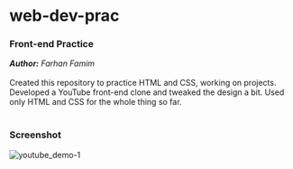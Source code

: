 # web-dev-prac

<h3>Front-end Practice</h3>
<b><i>Author:</b> Farhan Famim</i> 
<br>

<br>
Created this repository to practice HTML and CSS, working on projects. Developed a YouTube front-end clone and tweaked the design a bit. Used only HTML and CSS for the whole thing so far.
<br>

<br>
<h3>Screenshot</h3>

![youtube_demo-1](https://github.com/Farhan-Famim/web-dev-prac/assets/158177392/da50cb4e-2ee7-43e5-a524-70e101f8a2b6)





